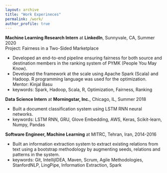 ```yaml
---
layout: archive
title: "Work Experineces"
permalink: /work/
author_profile: true
---
```



**Machine Learning Research Intern** at **LinkedIn**, Sunnyvale, CA, Summer 2020<br>
Project: Fairness in a Two-Sided Marketplace
- Developed an end-to-end pipeline ensuring fairness for both source and destination members in the ranking system of PYMK (People You May Know).
- Developed the framework at the scale using Apache Spark (Scala) and Hadoop. R programming language was used for the optimization. Mentor: Kinjal Basu
- keywords: Spark, Hadoop, Scala, R, Optimization, Fairness, Ranking

**Data Science Intern** at **Morningstar, Inc.**, Chicago, IL, Summer 2018<br>
- Built a document classification system using LSTM RNN neural networks.
- keywords: LSTM RNN, GRU, Glove Embedding, AWS, Keras, Scikit-learn, Numpy, Pandas

**Software Engineer, Machine Learning** at MITRC, Tehran, Iran, 2014-2016 <br>
- Built an information extraction system to extract existing relations from text using a bootstrap methodology by augmenting seeds, relations and patterns in the system.
- keywords: Git, IntellijIDEA, Maven, Scrum, Agile Methodologies, StanfordNLP, LingPipe, Information Extraction, Spark